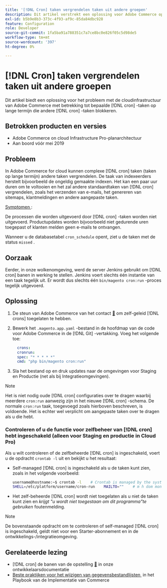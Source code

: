 ```yaml
---
title: '[!DNL Cron] taken vergrendelen taken uit andere groepen'
description: Dit artikel verstrekt een oplossing voor Adobe Commerce op de kwestie van de wolkeninfrastructuur met betrekking tot bepaalde lange looppas  [!DNL cron]  banen die andere  [!DNL cron]  banen blokkeren.
exl-id: b5b9e8b3-373c-4f93-af9c-85da84dbc928
feature: Configuration
role: Developer
source-git-commit: 1fa5ba91a788351c7a7ce8bc0e826f05c5d98de5
workflow-type: tm+mt
source-wordcount: '397'
ht-degree: 0%

---
```


# [!DNL Cron] taken vergrendelen taken uit andere groepen

Dit artikel biedt een oplossing voor het probleem met de cloudinfrastructuur van Adobe Commerce met betrekking tot bepaalde [!DNL cron] -taken op lange termijn die andere [!DNL cron] -taken blokkeren.

## Betrokken producten en versies

* Adobe Commerce on cloud Infrastructure Pro-planarchitectuur
* Aan boord vóór mei 2019

## Probleem

In Adobe Commerce for cloud kunnen complexe [!DNL cron] taken (taken op lange termijn) andere taken vergrendelen. De taak van indexeerders herstelt bijvoorbeeld de ongeldig gemaakte indexen. Het kan een paar uur duren om te voltooien en het zal andere standaardtaken van [!DNL cron] vergrendelen, zoals het verzenden van e-mails, het genereren van sitemaps, klantmeldingen en andere aangepaste taken.

<u> Symptomen </u>:

De processen die worden uitgevoerd door [!DNL cron] -taken worden niet uitgevoerd. Productupdates worden bijvoorbeeld niet gedurende uren toegepast of klanten melden geen e-mails te ontvangen.

Wanneer u de databasetabel `cron_schedule` opent, ziet u de taken met de status `missed` .

## Oorzaak

Eerder, in onze wolkenomgeving, werd de server Jenkins gebruikt om [!DNL cron] banen in werking te stellen. Jenkins voert slechts één instantie van een taak tegelijk uit. Er wordt dus slechts één `bin/magento cron:run` -proces tegelijk uitgevoerd.

## Oplossing

1. De steun van Adobe Commerce van het contact [&#128279;](/help/help-center-guide/help-center/magento-help-center-user-guide.md#submit-ticket) om zelf-geleid [!DNL crons] toegelaten te hebben.
1. Bewerk het `.magento.app.yaml` -bestand in de hoofdmap van de code voor Adobe Commerce in de [!DNL Git] -vertakking. Voeg het volgende toe:

   ```yaml
     crons:
     cronrun:
     spec: "* * * * *"
     cmd: "php bin/magento cron:run"
   ```

1. Sla het bestand op en druk updates naar de omgevingen voor Staging en Productie (net als bij Integratieomgevingen).

>[!NOTE]
>
>Het is niet nodig oude [!DNL cron] configuraties over te dragen waarbij meerdere `cron:run` aanwezig zijn in het nieuwe [!DNL cron] -schema. De normale `cron:run` taak, toegevoegd zoals hierboven beschreven, is voldoende. Het is echter wel verplicht om aangepaste taken over te dragen als u die hebt.

### Controleren of u de functie voor zelfbeheer van [!DNL cron] hebt ingeschakeld (alleen voor Staging en productie in Cloud Pro)

Als u wilt controleren of de zelfbeheerde [!DNL cron] is ingeschakeld, voert u de opdracht `crontab -l` uit en bekijkt u het resultaat:

* Self-managed [!DNL cron] is ingeschakeld als u de taken kunt zien, zoals in het volgende voorbeeld:

  ```bash
  username@hostname:~$ crontab -l    # Crontab is managed by the system, attempts to edit it directly will fail.
  SHELL=/etc/platform/username/cron-run    MAILTO=""    # m h dom mon dow job_name    * * * * * cronrun
  ```

* Het zelf-beheerde [!DNL cron] wordt niet toegelaten als u niet de taken kunt zien en *krijgt &quot;u wordt niet toegestaan om dit programma&quot;te gebruiken* foutenmelding.

>[!NOTE]
>
>De bovenstaande opdracht om te controleren of self-managed [!DNL cron] is ingeschakeld, geldt niet voor een Starter-abonnement en in de ontwikkelings-/integratieomgeving.

## Gerelateerde lezing

* [!DNL cron]  de banen van de opstelling [&#128279;](https://experienceleague.adobe.com/nl/docs/commerce-operations/configuration-guide/cli/configure-cron-jobs) in onze ontwikkelaarsdocumentatie
* [&#x200B; Beste praktijken voor het wijzigen van gegevensbestandlijsten &#x200B;](https://experienceleague.adobe.com/nl/docs/commerce-operations/implementation-playbook/best-practices/development/modifying-core-and-third-party-tables#why-adobe-recommends-avoiding-modifications) in het Playbook van de Implementatie van Commerce

